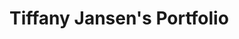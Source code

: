 <!DOCTYPE html>
<html lang="en">
<head>
<title> My Portfolio </title>      
    <meta charset="utf-8">
    <link rel="stylesheet" href="bootstrap-4.1.3-dist/css/bootstrap.min.css">
    <meta name="viewport" content="width=device-width, initial-scale=1">
        <h1 text-align="center">Tiffany Jansen's Portfolio</h1>
</head>
<body>

</body>
</html>

